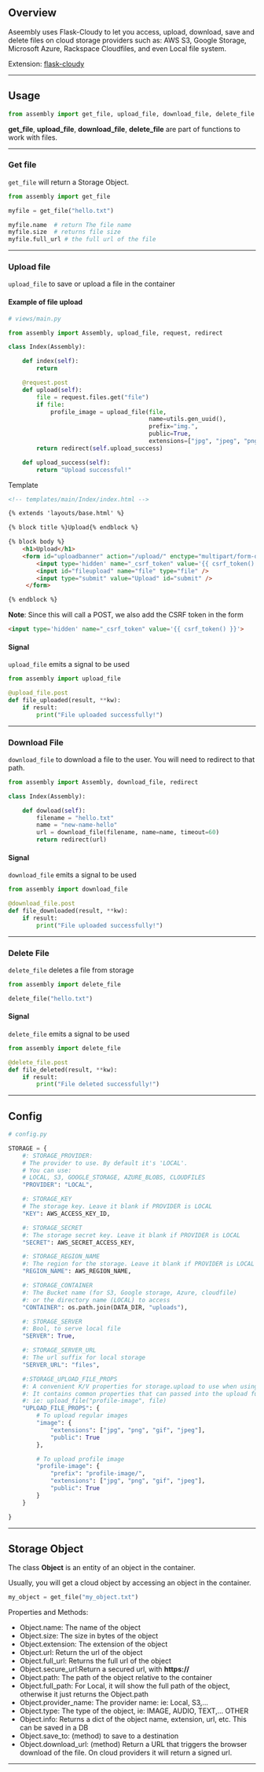 
## Overview

Aseembly uses Flask-Cloudy to let you access, upload, download, save and delete files on cloud
storage providers such as: AWS S3, Google Storage, Microsoft Azure,
Rackspace Cloudfiles, and even Local file system.

Extension: <a href="https://github.com/mardix/flask-cloudy" target="_blank">flask-cloudy</a>

---

## Usage

```python
from assembly import get_file, upload_file, download_file, delete_file
```

**get_file**, **upload_file**, **download_file**, **delete_file** are part of functions to work with files.


---


### Get file

`get_file` will return a Storage Object.

```python
from assembly import get_file

myfile = get_file("hello.txt")

myfile.name  # return The file name
myfile.size  # returns file size
myfile.full_url # the full url of the file

```

---

### Upload file

`upload_file` to save or upload a file in the container

#### Example of file upload

```python
# views/main.py

from assembly import Assembly, upload_file, request, redirect

class Index(Assembly):

    def index(self):
        return

    @request.post
    def upload(self):
        file = request.files.get("file")
        if file:
            profile_image = upload_file(file,
                                        name=utils.gen_uuid(),
                                        prefix="img.",
                                        public=True,
                                        extensions=["jpg", "jpeg", "png", "gif"])
        return redirect(self.upload_success)

    def upload_success(self):
        return "Upload successful!" 

```

Template


```html
<!-- templates/main/Index/index.html -->

{% extends 'layouts/base.html' %}

{% block title %}Upload{% endblock %}

{% block body %}
    <h1>Upload</h1>
    <form id="uploadbanner" action="/upload/" enctype="multipart/form-data" method="post">
        <input type='hidden' name="_csrf_token" value='{{ csrf_token() }}'>
        <input id="fileupload" name="file" type="file" />
        <input type="submit" value="Upload" id="submit" />
     </form>    

{% endblock %}

```

**Note**: Since this will call a POST, we also add the CSRF token in the form

```html
<input type='hidden' name="_csrf_token" value='{{ csrf_token() }}'>
```

#### Signal

`upload_file` emits a signal to be used

```python
from assembly import upload_file

@upload_file.post
def file_uploaded(result, **kw):
    if result:
        print("File uploaded successfully!")

```

---

### Download File

`download_file` to download a file to the user. You will need to redirect to that path.

```python
from assembly import Assembly, download_file, redirect

class Index(Assembly):

    def dowload(self):
        filename = "hello.txt"
        name = "new-name-hello"
        url = download_file(filename, name=name, timeout=60)
        return redirect(url)

```

#### Signal

`download_file` emits a signal to be used

```python
from assembly import download_file

@download_file.post
def file_downloaded(result, **kw):
    if result:
        print("File uploaded successfully!")

```

---

### Delete File

`delete_file` deletes a file from storage


```python
from assembly import delete_file 

delete_file("hello.txt")

```

#### Signal

`delete_file` emits a signal to be used

```python
from assembly import delete_file

@delete_file.post
def file_deleted(result, **kw):
    if result:
        print("File deleted successfully!")

```

---

## Config

```python
# config.py

STORAGE = {
    #: STORAGE_PROVIDER:
    # The provider to use. By default it's 'LOCAL'.
    # You can use:
    # LOCAL, S3, GOOGLE_STORAGE, AZURE_BLOBS, CLOUDFILES
    "PROVIDER": "LOCAL",

    #: STORAGE_KEY
    # The storage key. Leave it blank if PROVIDER is LOCAL
    "KEY": AWS_ACCESS_KEY_ID,

    #: STORAGE_SECRET
    #: The storage secret key. Leave it blank if PROVIDER is LOCAL
    "SECRET": AWS_SECRET_ACCESS_KEY,

    #: STORAGE_REGION_NAME
    #: The region for the storage. Leave it blank if PROVIDER is LOCAL
    "REGION_NAME": AWS_REGION_NAME,

    #: STORAGE_CONTAINER
    #: The Bucket name (for S3, Google storage, Azure, cloudfile)
    #: or the directory name (LOCAL) to access
    "CONTAINER": os.path.join(DATA_DIR, "uploads"),

    #: STORAGE_SERVER
    #: Bool, to serve local file
    "SERVER": True,

    #: STORAGE_SERVER_URL
    #: The url suffix for local storage
    "SERVER_URL": "files",

    #:STORAGE_UPLOAD_FILE_PROPS
    #: A convenient K/V properties for storage.upload to use when using `upload_file()`
    #: It contains common properties that can passed into the upload function
    #: ie: upload_file("profile-image", file)
    "UPLOAD_FILE_PROPS": {
        # To upload regular images
        "image": {
            "extensions": ["jpg", "png", "gif", "jpeg"],
            "public": True
        },

        # To upload profile image
        "profile-image": {
            "prefix": "profile-image/",
            "extensions": ["jpg", "png", "gif", "jpeg"],
            "public": True
        }
    }

}

```

---

## Storage Object

The class **Object** is an entity of an object in the container.

Usually, you will get a cloud object by accessing an object in the container.

```python
my_object = get_file("my_object.txt")
```	

Properties and Methods:
	
- Object.name: The name of the object
- Object.size: The size in bytes of the object
- Object.extension: The extension of the object
- Object.url: Return the url of the object
- Object.full_url: Returns the full url of the object
- Object.secure_url:Return a secured url, with **https://** 
- Object.path: The path of the object relative to the container
- Object.full_path: For Local, it will show the full path of the object, otherwise it just returns the Object.path
- Object.provider_name: The provider name: ie: Local, S3,...
- Object.type: The type of the object, ie: IMAGE, AUDIO, TEXT,... OTHER
- Object.info: Returns a dict of the object name, extension, url, etc. This can be saved in a DB
- Object.save_to: (method) to save to a destination
- Object.download_url: (method) Return a URL that triggers the browser download of the file. On cloud providers it will return a signed url.

---
